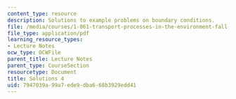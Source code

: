 ```yaml
---
content_type: resource
description: Solutions to example problems on boundary conditions.
file: /media/courses/1-061-transport-processes-in-the-environment-fall-2008/7947039a99a7ede9dba668b3929edd41_solutions4.pdf
file_type: application/pdf
learning_resource_types:
- Lecture Notes
ocw_type: OCWFile
parent_title: Lecture Notes
parent_type: CourseSection
resourcetype: Document
title: Solutions 4
uid: 7947039a-99a7-ede9-dba6-68b3929edd41
---
```

